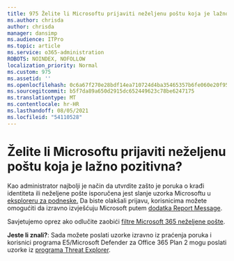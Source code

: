 ```yaml
---
title: 975 Želite li Microsoftu prijaviti neželjenu poštu koja je lažno pozitivna?
ms.author: chrisda
author: chrisda
manager: dansimp
ms.audience: ITPro
ms.topic: article
ms.service: o365-administration
ROBOTS: NOINDEX, NOFOLLOW
localization_priority: Normal
ms.custom: 975
ms.assetid: ''
ms.openlocfilehash: 0c6a67f270e28bdf14ea710724d4ba35465357b6fe060e20f955f7df03c663e5
ms.sourcegitcommit: b5f7da89a650d2915dc652449623c78be6247175
ms.translationtype: MT
ms.contentlocale: hr-HR
ms.lasthandoff: 08/05/2021
ms.locfileid: "54110528"
---
```

# <a name="would-you-like-to-report-a-spam-false-positive-to-microsoft"></a>Želite li Microsoftu prijaviti neželjenu poštu koja je lažno pozitivna?

Kao administrator najbolji je način da utvrdite zašto je poruka o krađi identiteta ili neželjene pošte isporučena jest slanje uzorka Microsoftu u [eksploreru za podneske.](https://protection.office.com/reportsubmission) Da biste olakšali prijavu, korisnicima možete omogućiti da izravno izvješćuju Microsoft putem [dodatka Report Message](https://appsource.microsoft.com/product/office/WA104381180?src=office&tab=Overview).

Savjetujemo oprez ako odlučite zaobići [filtre Microsoft 365 neželjene pošte](/exchange/troubleshoot/antispam/cautions-against-bypassing-spam-filters).

**Jeste li znali?**: Sada možete [](https://protection.office.com/messagetrace) poslati uzorke izravno iz praćenja poruka i korisnici programa E5/Microsoft Defender za Office 365 Plan 2 mogu poslati uzorke iz [programa Threat Explorer](/microsoft-365/security/office-365-security/threat-explorer).
